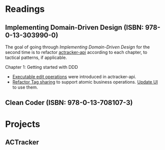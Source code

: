 # Readings

## Implementing Domain-Driven Design (ISBN: 978-0-13-303990-0)

The goal of going through *Implementing Domain-Driven Design* for the second time is to refactor
[actracker-api](https://github.com/marcinciapa/actracker-api) according to each chapter, to tactical patterns, if
applicable.

Chapter 1: Getting started with DDD
- [Executable edit operations](https://github.com/marcinciapa/actracker-api/pull/89) were introduced in actracker-api.
- [Refactor Tag sharing](https://github.com/marcinciapa/actracker-api/pull/86) to support atomic business operations.
  [Update UI](https://github.com/marcinciapa/actracker-ui/pull/52) to use them. 

## Clean Coder (ISBN: 978-0-13-708107-3)

# Projects

## ACTracker
